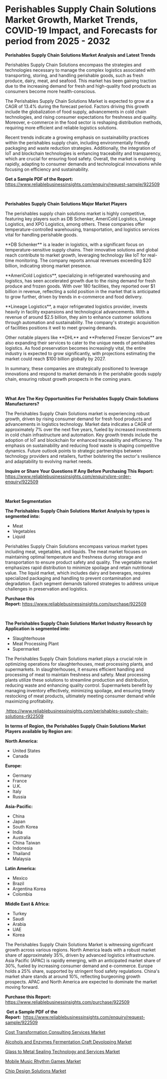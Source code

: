 <p><h1>Perishables Supply Chain Solutions Market Growth, Market Trends, COVID-19 Impact, and Forecasts for period from 2025 - 2032</h1></p><p><strong>Perishables Supply Chain Solutions Market Analysis and Latest Trends</strong></p>
<p><p>Perishables Supply Chain Solutions encompass the strategies and technologies necessary to manage the complex logistics associated with transporting, storing, and handling perishable goods, such as fresh produce, dairy, meat, and seafood. This market has been gaining traction due to the increasing demand for fresh and high-quality food products as consumers become more health-conscious.</p><p>The Perishables Supply Chain Solutions Market is expected to grow at a CAGR of 13.4% during the forecast period. Factors driving this growth include the globalization of food supply, advancements in cold chain technologies, and rising consumer expectations for freshness and quality. Moreover, e-commerce in the food sector is reshaping distribution methods, requiring more efficient and reliable logistics solutions.</p><p>Recent trends indicate a growing emphasis on sustainability practices within the perishables supply chain, including environmentally friendly packaging and waste reduction strategies. Additionally, the integration of IoT and blockchain technologies is enhancing traceability and transparency, which are crucial for ensuring food safety. Overall, the market is evolving rapidly, adapting to consumer demands and technological innovations while focusing on efficiency and sustainability.</p></p>
<p><strong>Get a Sample PDF of the Report:&nbsp;</strong> <a href="https://www.reliablebusinessinsights.com/enquiry/request-sample/922509?utm_campaign=1091&utm_medium=2&utm_source=Github&utm_content=ia&utm_term=07032025&utm_id=perishables-supply-chain-solutions">https://www.reliablebusinessinsights.com/enquiry/request-sample/922509</a></p>
<p>&nbsp;</p>
<p><strong>Perishables Supply Chain Solutions Major Market Players</strong></p>
<p><p>The perishables supply chain solutions market is highly competitive, featuring key players such as DB Schenker, AmeriCold Logistics, Lineage Logistics, and XPO Logistics, among others. These companies offer temperature-controlled warehousing, transportation, and logistics services vital for handling perishable goods.</p><p>**DB Schenker** is a leader in logistics, with a significant focus on temperature-sensitive supply chains. Their innovative solutions and global reach contribute to market growth, leveraging technology like IoT for real-time monitoring. The company reports annual revenues exceeding $20 billion, indicating strong market presence.</p><p>**AmeriCold Logistics**, specializing in refrigerated warehousing and logistics, has seen accelerated growth due to the rising demand for fresh produce and frozen goods. With over 180 facilities, they reported over $1 billion in revenue, reflecting a solid position in the market that is anticipated to grow further, driven by trends in e-commerce and food delivery.</p><p>**Lineage Logistics**, a major refrigerated logistics provider, invests heavily in facility expansions and technological advancements. With a revenue of around $2.5 billion, they aim to enhance customer solutions through automation and sustainability. The company's strategic acquisition of facilities positions it well to meet growing demands.</p><p>Other notable players like **DHL** and **Preferred Freezer Services** are also expanding their services to cater to the unique needs of perishables logistics. As food preservation becomes increasingly vital, the entire industry is expected to grow significantly, with projections estimating the market could reach $100 billion globally by 2027.</p><p>In summary, these companies are strategically positioned to leverage innovations and respond to market demands in the perishable goods supply chain, ensuring robust growth prospects in the coming years.</p></p>
<p>&nbsp;</p>
<p><strong>What Are The Key Opportunities For Perishables Supply Chain Solutions Manufacturers?</strong></p>
<p><p>The Perishables Supply Chain Solutions market is experiencing robust growth, driven by rising consumer demand for fresh food products and advancements in logistics technology. Market data indicates a CAGR of approximately 7% over the next five years, fueled by increased investments in cold chain infrastructure and automation. Key growth trends include the adoption of IoT and blockchain for enhanced traceability and efficiency. The emphasis on sustainability and reducing food waste is shaping competitive dynamics. Future outlook points to strategic partnerships between technology providers and retailers, further bolstering the sector's resilience and adaptability to evolving market needs.</p></p>
<p><strong>Inquire or Share Your Questions If Any Before Purchasing This Report:</strong> <a href="https://www.reliablebusinessinsights.com/enquiry/pre-order-enquiry/922509?utm_campaign=1091&utm_medium=2&utm_source=Github&utm_content=ia&utm_term=07032025&utm_id=perishables-supply-chain-solutions">https://www.reliablebusinessinsights.com/enquiry/pre-order-enquiry/922509</a></p>
<p>&nbsp;</p>
<p><strong>Market Segmentation</strong></p>
<p><strong>The Perishables Supply Chain Solutions Market Analysis by types is segmented into:</strong></p>
<p><ul><li>Meat</li><li>Vegetables</li><li>Liquid</li></ul></p>
<p><p>Perishables Supply Chain Solutions encompass various market types including meat, vegetables, and liquids. The meat market focuses on maintaining optimal temperature and freshness during storage and transportation to ensure product safety and quality. The vegetable market emphasizes rapid distribution to minimize spoilage and retain nutritional value. The liquid market, which includes dairy and beverages, requires specialized packaging and handling to prevent contamination and degradation. Each segment demands tailored strategies to address unique challenges in preservation and logistics.</p></p>
<p><strong>Purchase this Report:&nbsp;</strong><a href="https://www.reliablebusinessinsights.com/purchase/922509?utm_campaign=1091&utm_medium=2&utm_source=Github&utm_content=ia&utm_term=07032025&utm_id=perishables-supply-chain-solutions">https://www.reliablebusinessinsights.com/purchase/922509</a></p>
<p>&nbsp;</p>
<p><strong>The Perishables Supply Chain Solutions Market Industry Research by Application is segmented into:</strong></p>
<p><ul><li>Slaughterhouse</li><li>Meat Processing Plant</li><li>Supermarket</li></ul></p>
<p><p>The Perishables Supply Chain Solutions market plays a crucial role in optimizing operations for slaughterhouses, meat processing plants, and supermarkets. In slaughterhouses, it ensures efficient handling and processing of meat to maintain freshness and safety. Meat processing plants utilize these solutions to streamline production and distribution, reducing waste and enhancing quality control. Supermarkets benefit by managing inventory effectively, minimizing spoilage, and ensuring timely restocking of meat products, ultimately meeting consumer demand while maximizing profitability.</p></p>
<p><a href="https://www.reliablebusinessinsights.com/perishables-supply-chain-solutions-r922509?utm_campaign=1091&utm_medium=2&utm_source=Github&utm_content=ia&utm_term=07032025&utm_id=perishables-supply-chain-solutions">&nbsp;https://www.reliablebusinessinsights.com/perishables-supply-chain-solutions-r922509</a></p>
<p><strong>In terms of Region, the Perishables Supply Chain Solutions Market Players available by Region are:</strong></p>
<p>
    <p> <strong> North America: </strong>
        <ul>
            <li>United States</li>
            <li>Canada</li>
        </ul>
        </p> 
    <p> <strong> Europe: </strong>
        <ul>
            <li>Germany</li>
            <li>France</li>
            <li>U.K.</li>
            <li>Italy</li>
            <li>Russia</li>
        </ul>
        </p> 
    <p> <strong> Asia-Pacific: </strong>
        <ul>
            <li>China</li>
            <li>Japan</li>
            <li>South Korea</li>
            <li>India</li>
            <li>Australia</li>
            <li>China Taiwan</li>
            <li>Indonesia</li>
            <li>Thailand</li>
            <li>Malaysia</li>
        </ul>
        </p> 
    <p> <strong> Latin America: </strong>
        <ul>
            <li>Mexico</li>
            <li>Brazil</li>
            <li>Argentina Korea</li>
            <li>Colombia</li>
        </ul>
        </p> 
    <p> <strong> Middle East & Africa: </strong>
        <ul>
            <li>Turkey</li>
            <li>Saudi</li>
            <li>Arabia</li>
            <li>UAE</li>
            <li>Korea</li>
        </ul>
    </p>
    </p>
<p><p>The Perishables Supply Chain Solutions Market is witnessing significant growth across various regions. North America leads with a robust market share of approximately 35%, driven by advanced logistics infrastructure. Asia Pacific (APAC) is rapidly emerging, with an anticipated market share of 30%, fueled by increasing consumer demand and e-commerce. Europe holds a 25% share, supported by stringent food safety regulations. China's market share stands at around 10%, reflecting burgeoning growth prospects. APAC and North America are expected to dominate the market moving forward.</p></p>
<p><strong>Purchase this Report: </strong><a href="https://www.reliablebusinessinsights.com/purchase/922509?utm_campaign=1091&utm_medium=2&utm_source=Github&utm_content=ia&utm_term=07032025&utm_id=perishables-supply-chain-solutions">https://www.reliablebusinessinsights.com/purchase/922509</a></p>
<p>&nbsp;<strong>Get a Sample PDF of the Report:&nbsp;&nbsp;</strong><a href="https://www.reliablebusinessinsights.com/enquiry/request-sample/922509?utm_campaign=1091&utm_medium=2&utm_source=Github&utm_content=ia&utm_term=07032025&utm_id=perishables-supply-chain-solutions">https://www.reliablebusinessinsights.com/enquiry/request-sample/922509</a></p>
<p><strong></strong></p>
<p><p><a href="https://github.com/donsonjupa/Market-Research-Report-List-1/blob/main/cost-transformation-consulting-services-market.md?utm_campaign=1091&utm_medium=2&utm_source=Github&utm_content=ia&utm_term=07032025&utm_id=perishables-supply-chain-solutions">Cost Transformation Consulting Services Market</a></p><p><a href="https://github.com/sgroitrieu7f/Market-Research-Report-List-1/blob/main/alcohols-and-enzymes-fermentation-craft-devoloping-market.md?utm_campaign=1091&utm_medium=2&utm_source=Github&utm_content=ia&utm_term=07032025&utm_id=perishables-supply-chain-solutions">Alcohols and Enzymes Fermentation Craft Devoloping Market</a></p><p><a href="https://github.com/zhininzacher/Market-Research-Report-List-1/blob/main/glass-to-metal-sealing-technology-and-services-market.md?utm_campaign=1091&utm_medium=2&utm_source=Github&utm_content=ia&utm_term=07032025&utm_id=perishables-supply-chain-solutions">Glass to Metal Sealing Technology and Services Market</a></p><p><a href="https://github.com/welidaeisya/Market-Research-Report-List-1/blob/main/mobile-music-rhythm-games-market.md?utm_campaign=1091&utm_medium=2&utm_source=Github&utm_content=ia&utm_term=07032025&utm_id=perishables-supply-chain-solutions">Mobile Music Rhythm Games Market</a></p><p><a href="https://github.com/roehrtizonov/Market-Research-Report-List-1/blob/main/chip-design-solutions-market.md?utm_campaign=1091&utm_medium=2&utm_source=Github&utm_content=ia&utm_term=07032025&utm_id=perishables-supply-chain-solutions">Chip Design Solutions Market</a></p></p>